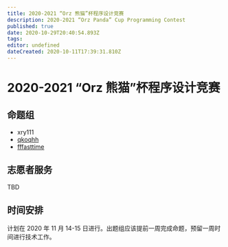 ```yaml
---
title: 2020-2021 “Orz 熊猫”杯程序设计竞赛
description: 2020-2021 “Orz Panda” Cup Programming Contest
published: true
date: 2020-10-29T20:40:54.893Z
tags: 
editor: undefined
dateCreated: 2020-10-11T17:39:31.810Z
---
```


# 2020-2021 “Orz 熊猫”杯程序设计竞赛

## 命题组

* xry111
* [qkoqhh](/person/qkoqhh)
* [fffasttime](/person/fffasttime)

## 志愿者服务

TBD

## 时间安排

计划在 2020 年 11 月 14-15 日进行。出题组应该提前一周完成命题，预留一周时间进行技术工作。